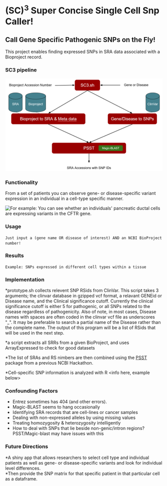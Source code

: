 # (SC)<sup>3</sup> Super Concise Single Cell Snp Caller!

## Call Gene Specific Pathogenic SNPs on the Fly!

This project enables finding expressed SNPs in SRA data associated with a Bioproject record.

### SC3 pipeline

![Flowchart](SC3_flowchart.png)

### Functionality

From a set of patients you can observe gene- or disease-specific variant expression in an individual in a cell-type specific manner.  

![For example:  You can see whether an individuals' pancreatic ductal cells are expressing variants in the CFTR gene.](https://github.com/NCBI-Hackathons/SC3/blob/master/pca.snp.example.png)

### Usage

```Just input a (gene name OR disease of interest) AND an NCBI BioProject number!```

### Results

```Example: SNPs expressed in different cell types within a tissue```

### Implementation

*prototype.sh collects relevent SNP RSids from ClinVar. This script takes 3 arguments; the clinvar database in gzipped vcf format, a relavant GENEid or Disease name, and the Clinical significance cutoff. Currently the clinical significance cutoff is either 5 for pathogenic, or all SNPs related to the disease regardless of pathogenicity. Also of note, in most cases, Disease names with spaces are often coded in the clinvar vcf file as underscores "_". It may be preferable to search a partial name of the Disease rather than the complete name. The output of this program will be a list of RSids that will be used in the next step.

*a script extracts all SRRs from a given BioProject, and uses ArrayExpressed to check for good datasets

*The list of SRAs and RS nimbers are then combined using the [PSST](https://github.com/NCBI-Hackathons/PSST) package from a previous NCBI Hackathon. <Jake Write this section> 

*Cell-specific SNP information is analyzed with R <info here, example below>

### Confounding Factors
- Entrez sometimes has 404 (and other errors).
- Magic-BLAST seems to hang occasionally
- Identifying SRA records that are cell-lines or cancer samples
- Dealing with non-expressed alleles by using missing values
- Treating homozygosity & heterozygosity intelligently
- How to deal with SNPs that lie beside non-genic/intron regions? PSST/Magic-blast may have issues with this

### Future Directions

*A shiny app that allows researchers to select cell type and individual patients as well as gene- or disease-specific variants and look for individual level differences.  
*Then provide the SNP matrix for that specific patient in that particular cell as a dataframe.  
